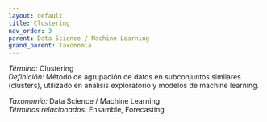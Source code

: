 ```yaml
---
layout: default
title: Clustering
nav_order: 3
parent: Data Science / Machine Learning
grand_parent: Taxonomía
---
```


*Término:* Clustering  
*Definición:* Método de agrupación de datos en subconjuntos similares (clusters), utilizado en análisis exploratorio y modelos de machine learning.

*Taxonomía:* Data Science / Machine Learning  
*Términos relacionados:* Ensamble, Forecasting
